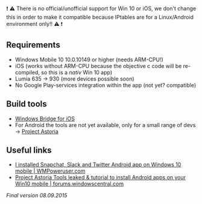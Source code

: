 :exclamation: :warning: There is no official/unofficial support for Win 10 or iOS, we don't change this in order to make it compatible because IPtables are for a Linux/Android environment only!! :warning: :exclamation: 

Requirements
-------------

* Windows Mobile 10 10.0.10149 or higher (needs ARM-CPU!)
* iOS (works without ARM-CPU because the objective c code will be re-compiled, so this is a _nativ_ Win 10 app)
* Lumia 635 -> 930 (more devices possible soon)
* No Google Play-services integration within the app (not yet? compatible)


Build tools
-------------

* [Windows Bridge for iOS](http://blogs.windows.com/buildingapps/2015/08/06/open-sourcing-the-windows-bridge-for-ios/)
* For Android the tools are not yet available, only for a small range of devs  -> [Project Astoria](https://dev.windows.com/en-us/uwp-bridges/project-astoria)


Useful links
-------------

* [I installed Snapchat, Slack and Twitter Android app on Windows 10 mobile | WMPoweruser.com](http://wmpoweruser.com/i-installed-snapchat-slack-and-twitters-android-app-on-windows-10-mobile/)
* [Project Astoria Tools leaked & tutorial to install Android apps on your Win10 mobile | forums.windowscentral.com](http://forums.windowscentral.com/windows-10-mobile/373836-project-astoria-tools-leaked-tutorial-install-android-apps-your-w10m-phones.html)

_Final version 08.09.2015_
